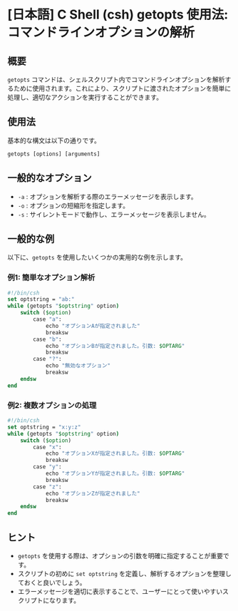 # [日本語] C Shell (csh) getopts 使用法: コマンドラインオプションの解析

## 概要
`getopts` コマンドは、シェルスクリプト内でコマンドラインオプションを解析するために使用されます。これにより、スクリプトに渡されたオプションを簡単に処理し、適切なアクションを実行することができます。

## 使用法
基本的な構文は以下の通りです。

```csh
getopts [options] [arguments]
```

## 一般的なオプション
- `-a` : オプションを解析する際のエラーメッセージを表示します。
- `-o` : オプションの短縮形を指定します。
- `-s` : サイレントモードで動作し、エラーメッセージを表示しません。

## 一般的な例
以下に、`getopts` を使用したいくつかの実用的な例を示します。

### 例1: 簡単なオプション解析
```csh
#!/bin/csh
set optstring = "ab:"
while (getopts "$optstring" option)
    switch ($option)
        case "a":
            echo "オプションAが指定されました"
            breaksw
        case "b":
            echo "オプションBが指定されました。引数: $OPTARG"
            breaksw
        case "?":
            echo "無効なオプション"
            breaksw
    endsw
end
```

### 例2: 複数オプションの処理
```csh
#!/bin/csh
set optstring = "x:y:z"
while (getopts "$optstring" option)
    switch ($option)
        case "x":
            echo "オプションXが指定されました。引数: $OPTARG"
            breaksw
        case "y":
            echo "オプションYが指定されました。引数: $OPTARG"
            breaksw
        case "z":
            echo "オプションZが指定されました"
            breaksw
    endsw
end
```

## ヒント
- `getopts` を使用する際は、オプションの引数を明確に指定することが重要です。
- スクリプトの初めに `set optstring` を定義し、解析するオプションを整理しておくと良いでしょう。
- エラーメッセージを適切に表示することで、ユーザーにとって使いやすいスクリプトになります。